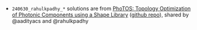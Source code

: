- `240630_rahulkpadhy_*` solutions are from [PhoTOS: Topology Optimization of Photonic Components using a Shape Library](https://arxiv.org/abs/2407.00845) ([github repo](https://github.com/aadityacs/PhoTOS)), shared by @aadityacs and @rahulkpadhy
